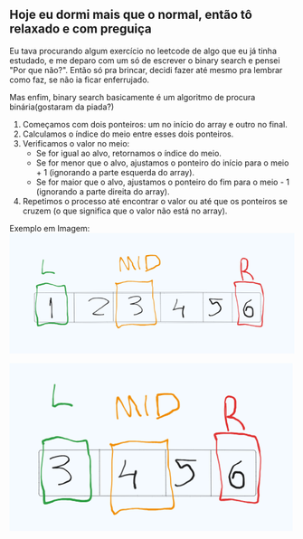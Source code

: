 ## Hoje eu dormi mais que o normal, então tô relaxado e com preguiça

Eu tava procurando algum exercício no leetcode de algo que eu já tinha estudado, e me deparo com um só de escrever o binary search e pensei "Por que não?". Então só pra brincar, decidi fazer até mesmo pra lembrar como faz, se não ia ficar enferrujado.

Mas enfim, binary search basicamente é um algoritmo de procura binária(gostaram da piada?)

1. Começamos com dois ponteiros: um no início do array e outro no final.
2. Calculamos o índice do meio entre esses dois ponteiros.
3. Verificamos o valor no meio:
   - Se for igual ao alvo, retornamos o índice do meio.
   - Se for menor que o alvo, ajustamos o ponteiro do início para o meio + 1 (ignorando a parte esquerda do array).
   - Se for maior que o alvo, ajustamos o ponteiro do fim para o meio - 1 (ignorando a parte direita do array).
4. Repetimos o processo até encontrar o valor ou até que os ponteiros se cruzem (o que significa que o valor não está no array).

Exemplo em Imagem:
![alt text](image-1.png)


![alt text](image.png)